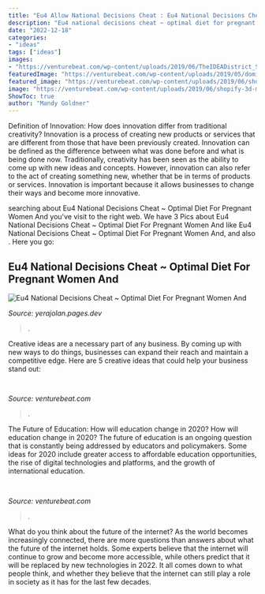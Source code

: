 ```yaml
---
title: "Eu4 Allow National Decisions Cheat : Eu4 National Decisions Cheat ~ Optimal Diet For Pregnant Women And"
description: "Eu4 national decisions cheat ~ optimal diet for pregnant women and"
date: "2022-12-18"
categories:
- "ideas"
tags: ["ideas"]
images:
- "https://venturebeat.com/wp-content/uploads/2019/06/TheIDEADistrict_SidewalkLabs.jpg"
featuredImage: "https://venturebeat.com/wp-content/uploads/2019/05/dominic-mallinson-vr-takeaway-1.png"
featured_image: "https://venturebeat.com/wp-content/uploads/2019/06/shopify-3d-models.jpg"
image: "https://venturebeat.com/wp-content/uploads/2019/06/shopify-3d-models.jpg"
ShowToc: true
author: "Mandy Goldner"
---
```



Definition of Innovation: How does innovation differ from traditional creativity?
Innovation is a process of creating new products or services that are different from those that have been previously created. Innovation can be defined as the difference between what was done before and what is being done now. Traditionally, creativity has been seen as the ability to come up with new ideas and concepts. However, innovation can also refer to the act of creating something new, whether that be in terms of products or services. Innovation is important because it allows businesses to change their ways and become more innovative.

	

		
searching about Eu4 National Decisions Cheat ~ Optimal Diet For Pregnant Women And you've visit to the right web. We have 3 Pics about Eu4 National Decisions Cheat ~ Optimal Diet For Pregnant Women And like Eu4 National Decisions Cheat ~ Optimal Diet For Pregnant Women And,  and also . Here you go:
		
    
## Eu4 National Decisions Cheat ~ Optimal Diet For Pregnant Women And

<img loading=lazy src="https://venturebeat.com/wp-content/uploads/2019/06/TheIDEADistrict_SidewalkLabs.jpg" onerror="this.onerror=null;this.src='https://tse1.mm.bing.net/th?id=OIP.rCs8FW0tAiBn_JgsdlPQtAHaEK&amp;pid=15.1';" alt="Eu4 National Decisions Cheat ~ Optimal Diet For Pregnant Women And">

_Source: yerajolan.pages.dev_

>. 

	

Creative ideas are a necessary part of any business. By coming up with new ways to do things, businesses can expand their reach and maintain a competitive edge. Here are 5 creative ideas that could help your business stand out: 

    
## 

<img loading=lazy src="https://venturebeat.com/wp-content/uploads/2019/05/dominic-mallinson-vr-takeaway-1.png" onerror="this.onerror=null;this.src='https://tse4.mm.bing.net/th?id=OIP.NFv1WEWYpCrE5sPXsVqO-QHaEE&amp;pid=15.1';" alt="">

_Source: venturebeat.com_

>. 

	

The Future of Education: How will education change in 2020?
How will education change in 2020? The future of education is an ongoing question that is constantly being addressed by educators and policymakers. Some ideas for 2020 include greater access to affordable education opportunities, the rise of digital technologies and platforms, and the growth of international education.

    
## 

<img loading=lazy src="https://venturebeat.com/wp-content/uploads/2019/06/shopify-3d-models.jpg" onerror="this.onerror=null;this.src='https://tse4.mm.bing.net/th?id=OIP.TT16MF0Uq6X0jOCyCSpPPwHaEo&amp;pid=15.1';" alt="">

_Source: venturebeat.com_

>. 

	

What do you think about the future of the internet?
As the world becomes increasingly connected, there are more questions than answers about what the future of the internet holds. Some experts believe that the internet will continue to grow and become more accessible, while others predict that it will be replaced by new technologies in 2022. It all comes down to what people think, and whether they believe that the internet can still play a role in society as it has for the last few decades.

